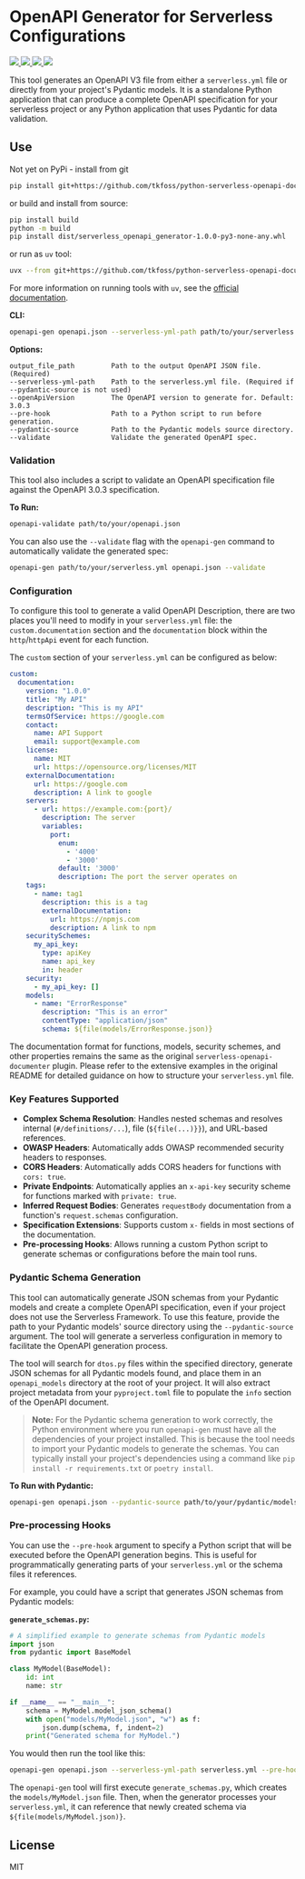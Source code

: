 # OpenAPI Generator for Serverless Configurations

<p>
  <a href="https://www.python.org">
    <img src="https://img.shields.io/badge/python-3.11+-blue.svg">
  </a>
  <a href="https://github.com/tkfoss/python-serverless-openapi-documentation/blob/main/LICENSE">
    <img src="https://img.shields.io/badge/License-MIT-yellow.svg">
  </a>
  <a href="https://github.com/tkfoss/python-serverless-openapi-documentation/actions/workflows/python-ci.yml">
    <img src="https://img.shields.io/github/actions/workflow/status/tkfoss/python-serverless-openapi-documentation/python-ci.yml">
  </a>
  <a href="https://github.com/tkfoss/python-serverless-openapi-documentation/actions/workflows/python-ci.yml">
    <img src="https://img.shields.io/github/actions/workflow/status/tkfoss/python-serverless-openapi-documentation/dependabot%2Fdependabot-updates?label=dependabot">
  </a>
</p>

This tool generates an OpenAPI V3 file from either a `serverless.yml` file or directly from your project's Pydantic models. It is a standalone Python application that can produce a complete OpenAPI specification for your serverless project or any Python application that uses Pydantic for data validation.

## Use

Not yet on PyPi - install from git 

```bash
pip install git+https://github.com/tkfoss/python-serverless-openapi-documentation.git
```

or build and install from source:

```bash
pip install build
python -m build
pip install dist/serverless_openapi_generator-1.0.0-py3-none-any.whl
```

or run as `uv` tool:

```bash
uvx --from git+https://github.com/tkfoss/python-serverless-openapi-documentation.git openapi-gen path/to/your/serverless.yml openapi.json
```

For more information on running tools with `uv`, see the [official documentation](https://docs.astral.sh/uv/guides/tools/#running-tools).

**CLI:**
```bash
openapi-gen openapi.json --serverless-yml-path path/to/your/serverless.yml
```

**Options:**

```
output_file_path         Path to the output OpenAPI JSON file. (Required)
--serverless-yml-path    Path to the serverless.yml file. (Required if --pydantic-source is not used)
--openApiVersion         The OpenAPI version to generate for. Default: 3.0.3
--pre-hook               Path to a Python script to run before generation.
--pydantic-source        Path to the Pydantic models source directory.
--validate               Validate the generated OpenAPI spec.
```

### Validation

This tool also includes a script to validate an OpenAPI specification file against the OpenAPI 3.0.3 specification.

**To Run:**
```bash
openapi-validate path/to/your/openapi.json
```

You can also use the `--validate` flag with the `openapi-gen` command to automatically validate the generated spec:
```bash
openapi-gen path/to/your/serverless.yml openapi.json --validate
```

### Configuration

To configure this tool to generate a valid OpenAPI Description, there are two places you'll need to modify in your `serverless.yml` file: the `custom.documentation` section and the `documentation` block within the `http`/`httpApi` event for each function.

The `custom` section of your `serverless.yml` can be configured as below:

```yml
custom:
  documentation:
    version: "1.0.0"
    title: "My API"
    description: "This is my API"
    termsOfService: https://google.com
    contact:
      name: API Support
      email: support@example.com
    license:
      name: MIT
      url: https://opensource.org/licenses/MIT
    externalDocumentation:
      url: https://google.com
      description: A link to google
    servers:
      - url: https://example.com:{port}/
        description: The server
        variables:
          port:
            enum:
              - '4000'
              - '3000'
            default: '3000'
            description: The port the server operates on
    tags:
      - name: tag1
        description: this is a tag
        externalDocumentation:
          url: https://npmjs.com
          description: A link to npm
    securitySchemes:
      my_api_key:
        type: apiKey
        name: api_key
        in: header
    security:
      - my_api_key: []
    models:
      - name: "ErrorResponse"
        description: "This is an error"
        contentType: "application/json"
        schema: ${file(models/ErrorResponse.json)}
```

The documentation format for functions, models, security schemes, and other properties remains the same as the original `serverless-openapi-documenter` plugin. Please refer to the extensive examples in the original README for detailed guidance on how to structure your `serverless.yml` file.

### Key Features Supported

*   **Complex Schema Resolution**: Handles nested schemas and resolves internal (`#/definitions/...`), file (`${file(...)}}`), and URL-based references.
*   **OWASP Headers**: Automatically adds OWASP recommended security headers to responses.
*   **CORS Headers**: Automatically adds CORS headers for functions with `cors: true`.
*   **Private Endpoints**: Automatically applies an `x-api-key` security scheme for functions marked with `private: true`.
*   **Inferred Request Bodies**: Generates `requestBody` documentation from a function's `request.schemas` configuration.
*   **Specification Extensions**: Supports custom `x-` fields in most sections of the documentation.
*   **Pre-processing Hooks**: Allows running a custom Python script to generate schemas or configurations before the main tool runs.

### Pydantic Schema Generation

This tool can automatically generate JSON schemas from your Pydantic models and create a complete OpenAPI specification, even if your project does not use the Serverless Framework. To use this feature, provide the path to your Pydantic models' source directory using the `--pydantic-source` argument. The tool will generate a serverless configuration in memory to facilitate the OpenAPI generation process.

The tool will search for `dtos.py` files within the specified directory, generate JSON schemas for all Pydantic models found, and place them in an `openapi_models` directory at the root of your project. It will also extract project metadata from your `pyproject.toml` file to populate the `info` section of the OpenAPI document.

> **Note:** For the Pydantic schema generation to work correctly, the Python environment where you run `openapi-gen` must have all the dependencies of your project installed. This is because the tool needs to import your Pydantic models to generate the schemas. You can typically install your project's dependencies using a command like `pip install -r requirements.txt` or `poetry install`.

**To Run with Pydantic:**
```bash
openapi-gen openapi.json --pydantic-source path/to/your/pydantic/models
```

### Pre-processing Hooks

You can use the `--pre-hook` argument to specify a Python script that will be executed before the OpenAPI generation begins. This is useful for programmatically generating parts of your `serverless.yml` or the schema files it references.

For example, you could have a script that generates JSON schemas from Pydantic models:

**`generate_schemas.py`:**
```python
# A simplified example to generate schemas from Pydantic models
import json
from pydantic import BaseModel

class MyModel(BaseModel):
    id: int
    name: str

if __name__ == "__main__":
    schema = MyModel.model_json_schema()
    with open("models/MyModel.json", "w") as f:
        json.dump(schema, f, indent=2)
    print("Generated schema for MyModel.")
```

You would then run the tool like this:
```bash
openapi-gen openapi.json --serverless-yml-path serverless.yml --pre-hook generate_schemas.py
```
The `openapi-gen` tool will first execute `generate_schemas.py`, which creates the `models/MyModel.json` file. Then, when the generator processes your `serverless.yml`, it can reference that newly created schema via `${file(models/MyModel.json)}`.

## License

MIT
